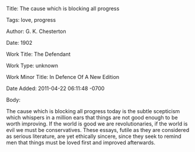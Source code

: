 Title:  The cause which is blocking all progress

Tags:   love, progress

Author: G. K. Chesterton

Date:   1902

Work Title: The Defendant

Work Type: unknown

Work Minor Title: In Defence Of A New Edition

Date Added: 2011-04-22 06:11:48 -0700

Body: 

The cause which is blocking all progress today is the subtle scepticism which whispers in a million ears that things are not good enough to be worth improving. If the world is good we are revolutionaries, if the world is evil we must be conservatives. These essays, futile as they are considered as serious literature, are yet ethically sincere, since they seek to remind men that things must be loved first and improved afterwards. 

